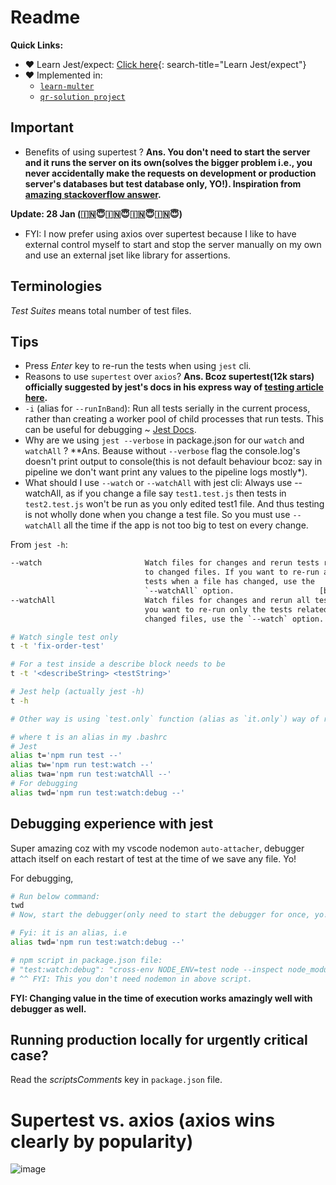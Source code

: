 # Readme

**Quick Links:**
- ❤️ Learn Jest/expect: [Click here](./learn-jest-expect.md){: search-title="Learn Jest/expect"}
- ❤️ Implemented in:
  - [`learn-multer`](https://github.com/sahilrajput03/learn-express/tree/main/learn-multer)
  - [`qr-solution project`](https://github.com/sahilrajput03/qr-solution-backend)

## Important

- Benefits of using supertest ? **Ans. You don't need to start the server and it runs the server on its own(solves the bigger problem i.e., you never accidentally make the requests on development or production server's databases but test database only, YO!). Inspiration from [amazing stackoverflow answer](https://stackoverflow.com/a/62992056/10012446).**

**Update: 28 Jan (🇮🇳😇🇮🇳😇🇮🇳😇🇮🇳😇)**

- FYI: I now prefer using axios over supertest because I like to have external control myself to start and stop the server manually on my own and use an external jset like library for assertions.

## Terminologies

<i>Test Suites</i> means total number of test files.

## Tips

- Press _Enter_ key to re-run the tests when using `jest` cli.
- Reasons to use `supertest` over `axios`? **Ans. Bcoz supertest(12k stars) officially suggested by jest's docs in his express way of [testing article here](https://jestjs.io/docs/testing-frameworks#expressjs).**
- `-i` (alias for `--runInBand`): Run all tests serially in the current process, rather than creating a worker pool of child processes that run tests. This can be useful for debugging ~ [Jest Docs](https://jestjs.io/docs/cli#--runinband).
- Why are we using `jest --verbose` in package.json for our `watch` and `watchAll` ? \*\*Ans. Beause without `--verbose` flag the console.log's doesn't print output to console(this is not default behaviour bcoz: say in pipeline we don't want print any values to the pipeline logs mostly\*).
- What should I use `--watch` or `--watchAll` with jest cli: Always use --watchAll, as if you change a file say `test1.test.js` then tests in `test2.test.js` won't be run as you only edited test1 file. And thus testing is not wholly done when you change a test file. So you must use `--watchAll` all the time if the app is not too big to test on every change.

From `jest -h`:

```txt
--watch                       Watch files for changes and rerun tests related
                              to changed files. If you want to re-run all
                              tests when a file has changed, use the
                              `--watchAll` option.                   [boolean]
--watchAll                    Watch files for changes and rerun all tests. If
                              you want to re-run only the tests related to the
                              changed files, use the `--watch` option.
```

```bash
# Watch single test only
t -t 'fix-order-test'

# For a test inside a describe block needs to be
t -t '<describeString> <testString>'

# Jest help (actually jest -h)
t -h

# Other way is using `test.only` function (alias as `it.only`) way of running without chaning the current terminal command to run only that test temporarily.

# where t is an alias in my .bashrc
# Jest
alias t='npm run test --'
alias tw='npm run test:watch --'
alias twa='npm run test:watchAll --'
# For debugging
alias twd='npm run test:watch:debug --'
```

## Debugging experience with jest

Super amazing coz with my vscode nodemon `auto-attacher`, debugger attach itself on each restart of test at the time of we save any file. Yo!

For debugging,

```bash
# Run below command:
twd
# Now, start the debugger(only need to start the debugger for once, yo!)

# Fyi: it is an alias, i.e
alias twd='npm run test:watch:debug --'

# npm script in package.json file:
# "test:watch:debug": "cross-env NODE_ENV=test node --inspect node_modules/.bin/jest --verbose --watch"
# ^^ FYI: This you don't need nodemon in above script.
```

**FYI: Changing value in the time of execution works amazingly well with debugger as well.**

## Running production locally for urgently critical case?

Read the _scriptsComments_ key in `package.json` file.

# Supertest vs. axios (axios wins clearly by popularity)

![image](https://github.com/user-attachments/assets/a2d9b4bb-adca-4093-9ec5-efc2a7edd3ca)

